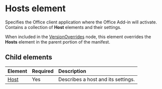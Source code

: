 # Hosts element

Specifies the Office client application where the Office Add-in will activate. Contains a collection of **Host** elements and their settings. 

When included in the [VersionOverrides](versionoverrides.md) node, this element overrides the **Hosts** element in the parent portion of the manifest. 

## Child elements

|  Element |  Required  |  Description  |
|:-----|:-----|:-----|
|  [Host](host.md)    |  Yes   |  Describes a host and its settings. |
